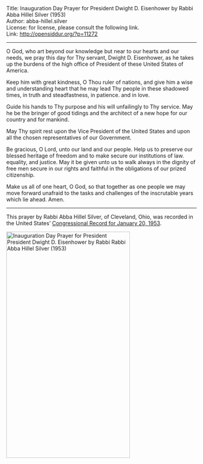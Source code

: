 <html>
<head></head>
<body>
Title: Inauguration Day Prayer for President Dwight D. Eisenhower by Rabbi Abba Hillel Silver (1953)<br />
Author: abba-hillel.silver<br />
License: for license, please consult the following link.<br />
Link: <a href="http://opensiddur.org/?p=11272">http://opensiddur.org/?p=11272</a>
<p />
<hr />

<div class="english">
O God, who art beyond our knowledge but near to our hearts and our needs, we pray this day for Thy servant, Dwight D. Eisenhower, as he takes up the burdens of the high office of President of these United States of America.

Keep him with great kindness, O Thou ruler of nations, and give him a wise and understanding heart that he may lead Thy people in these shadowed times, in truth and steadfastness, in patience. and in love.

Guide his hands to Thy purpose and his will unfailingly to Thy service. May he be the bringer of good tidings and the architect of a new hope for our country and for mankind.

May Thy spirit rest upon the Vice President of the United States and upon all the chosen representatives of our Government.

Be gracious, O Lord, unto our land and our people. Help us to preserve our blessed heritage of freedom and to make secure our institutions of law. equality, and justice. May it be given unto us to walk always in the dignity of free men secure in our rights and faithful in the obligations of our prized citizenship.

Make us all of one heart, O God, so that together as one people we may move forward unafraid to the tasks and challenges of the inscrutable years which lie ahead. Amen.
</div>
<hr />
This prayer by Rabbi Abba Hillel Silver, of Cleveland, Ohio, was recorded in the United States’ <a href="https://archive.org/stream/congressionalrec99aunit#page/n225/mode/2up">Congressional Record for January 20, 1953</a>.


<a href="https://opensiddur.org/wp-content/uploads/2015/04/Inauguration-Day-Prayer-for-President-President-Dwight-D.-Eisenhower-by-Rabbi-Rabbi-Abba-Hillel-Silver-1953.png"><img src="https://opensiddur.org/wp-content/uploads/2015/04/Inauguration-Day-Prayer-for-President-President-Dwight-D.-Eisenhower-by-Rabbi-Rabbi-Abba-Hillel-Silver-1953.png" alt="Inauguration Day Prayer for President President Dwight D. Eisenhower by Rabbi Rabbi Abba Hillel Silver (1953)" width="327" height="600" class="aligncenter size-full wp-image-11273" /></a>
</body>
</html>